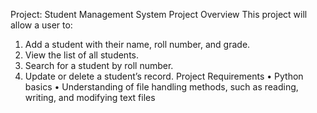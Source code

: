 Project: Student Management System
Project Overview
This project will allow a user to:
1.	Add a student with their name, roll number, and grade.
2.	View the list of all students.
3.	Search for a student by roll number.
4.	Update or delete a student’s record.
Project Requirements
•	Python basics
•	Understanding of file handling methods, such as reading, writing, and modifying text files
